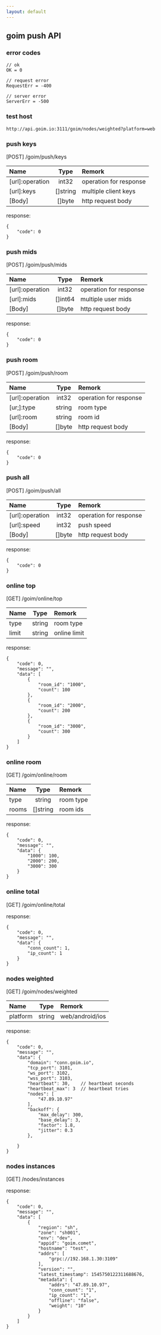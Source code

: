 ```yaml
---
layout: default
---
```


## goim push API

### error codes
```
// ok
OK = 0

// request error
RequestErr = -400

// server error
ServerErr = -500
```

### test host 

```
http://api.goim.io:3111/goim/nodes/weighted?platform=web
```

### push keys
[POST] /goim/push/keys

| Name            | Type     | Remork                 |
|:----------------|:--------:|:-----------------------|
| [url]:operation | int32    | operation for response |
| [url]:keys      | []string | multiple client keys   |
| [Body]          | []byte   | http request body      |

response:
```
{
    "code": 0
}
```

### push mids
[POST] /goim/push/mids

| Name            | Type     | Remork                 |
|:----------------|:--------:|:-----------------------|
| [url]:operation | int32    | operation for response |
| [url]:mids      | []int64  | multiple user mids     |
| [Body]          | []byte   | http request body      |

response:
```
{
    "code": 0
}
```

### push room
[POST] /goim/push/room

| Name            | Type     | Remork                 |
|:----------------|:--------:|:-----------------------|
| [url]:operation | int32    | operation for response |
| [ur;]:type      | string   | room type              |
| [url]:room      | string   | room id                |
| [Body]          | []byte   | http request body      |

response:
```
{
    "code": 0
}
```

### push all
[POST] /goim/push/all

| Name            | Type     | Remork                 |
|:----------------|:--------:|:-----------------------|
| [url]:operation | int32    | operation for response |
| [url]:speed     | int32    | push speed             |
| [Body]          | []byte   | http request body      |

response:
```
{
    "code": 0
}
```

### online top
[GET] /goim/online/top

| Name    | Type     | Remork                 |
|:--------|:--------:|:-----------------------|
| type    | string   | room type              |
| limit   | string   | online limit           |

response:
```
{
    "code": 0,
    "message": "",
    "data": [
        {
            "room_id": "1000",
            "count": 100
        },
        {
            "room_id": "2000",
            "count": 200
        },
        {
            "room_id": "3000",
            "count": 300
        }
    ]
}
```

### online room
[GET] /goim/online/room

| Name    | Type     | Remork                 |
|:--------|:--------:|:-----------------------|
| type    | string   | room type              |
| rooms   | []string | room ids               |

response:
```
{
    "code": 0,
    "message": "",
    "data": {
        "1000": 100,
        "2000": 200,
        "3000": 300
    }
}
```
### online total
[GET] /goim/online/total

response:
```
{
    "code": 0,
    "message": "",
    "data": {
        "conn_count": 1,
        "ip_count": 1
    }
}
```

### nodes weighted
[GET] /goim/nodes/weighted

| Name     | Type     | Remork                 |
|:---------|:--------:|:-----------------------|
| platform | string   | web/android/ios        |

response:
```
{
    "code": 0,
    "message": "",
    "data": {
        "domain": "conn.goim.io",
        "tcp_port": 3101,
        "ws_port": 3102,
        "wss_port": 3103,
        "heartbeat": 30,    // heartbeat seconds
        "heartbeat_max": 3  // heartbeat tries
        "nodes": [
            "47.89.10.97"
        ],
        "backoff": {
            "max_delay": 300,
            "base_delay": 3,
            "factor": 1.8,
            "jitter": 0.3
        },
        
    }
}
```

### nodes instances
[GET] /nodes/instances

response:
```
{
    "code": 0,
    "message": "",
    "data": [
        {
            "region": "sh",
            "zone": "sh001",
            "env": "dev",
            "appid": "goim.comet",
            "hostname": "test",
            "addrs": [
                "grpc://192.168.1.30:3109"
            ],
            "version": "",
            "latest_timestamp": 1545750122311688676,
            "metadata": {
                "addrs": "47.89.10.97",
                "conn_count": "1",
                "ip_count": "1",
                "offline": "false",
                "weight": "10"
            }
        }
    ]
}
```
